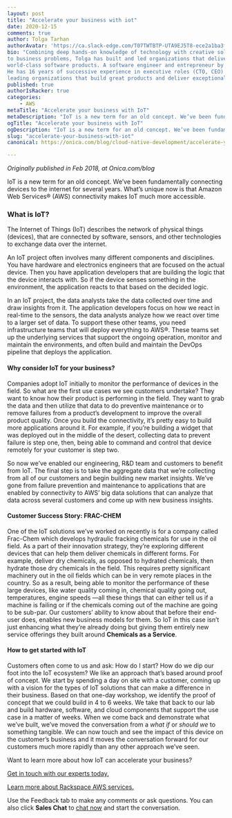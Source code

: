 ```yaml
---
layout: post
title: "Accelerate your business with iot"
date: 2020-12-15
comments: true
author: Tolga Tarhan
authorAvatar: 'https://ca.slack-edge.com/T07TWTBTP-UTA9EJ5T8-ece2a1ba3f39-512'
bio: "Combining deep hands-on knowledge of technology with creative solutions 
to business problems, Tolga has built and led organizations that deliver 
world-class software products. A software engineer and entrepreneur by trade, 
He has 16 years of successive experience in executive roles (CTO, CEO) 
leading organizations that build great products and deliver exceptional services."
published: true
authorIsRacker: true
categories:
    - AWS
metaTitle: "Accelerate your business with IoT"
metaDescription: "IoT is a new term for an old concept. We’ve been fundamentally connecting devices to the internet for a number of years. What’s unique now is that Amazon Web Services&reg; (AWS) connectivity makes IoT much more accessible."
ogTitle: "Accelerate your business with IoT"
ogDescription: "IoT is a new term for an old concept. We’ve been fundamentally connecting devices to the internet for a number of years. What’s unique now is that Amazon Web Services&reg; (AWS) connectivity makes IoT much more accessible."
slug: "accelerate-your-business-with-iot"
canonical: https://onica.com/blog/cloud-native-development/accelerate-your-business-with-iot/

---
```


*Originally published in Feb 2018, at Onica.com/blog*

IoT is a new term for an old concept. We’ve been fundamentally connecting devices to the internet for several years. What’s unique now is that Amazon Web Services&reg; (AWS) connectivity makes IoT much more accessible.

<!--more-->

### What is IoT?

The Internet of Things (IoT) describes the network of physical things (devices), that are connected by software, sensors, and other technologies to exchange data over the internet.  

An IoT project often involves many different components and disciplines. You have hardware and electronics engineers that are focused on the actual device. Then you have application developers that are building the logic that the device interacts with. So if the device senses something in the environment, the application reacts to that based on the decided logic.

In an IoT project, the data analysts take the data collected over time and draw insights from it. The application developers focus on how we react in real-time to the sensors, the data analysts analyze how we react over time to a larger set of data. To support these other teams, you need infrastructure teams that will deploy everything to AWS&reg;. These teams set up the underlying services that support the ongoing operation, monitor and maintain the environments, and often build and maintain the DevOps pipeline that deploys the application.

#### Why consider IoT for your business?

Companies adopt IoT initially to monitor the performance of devices in the field. So what are the first use cases we see customers undertake? They want to know how their product is performing in the field. They want to grab the data and then utilize that data to do preventive maintenance or to remove failures from a product’s development to improve the overall product quality. Once you build the connectivity, it’s pretty easy to build more applications around it. For example, if you’re building a widget that was deployed out in the middle of the desert, collecting data to prevent failure is step one, then, being able to command and control that device remotely for your customer is step two.

So now we’ve enabled our engineering, R&D team and customers to benefit from IoT. The final step is to take the aggregate data that we’re collecting from all of our customers and begin building new market insights. We’ve gone from failure prevention and maintenance to applications that are enabled by connectivity to AWS’ big data solutions that can analyze that data across several customers and come up with new business insights.

#### Customer Success Story: FRAC-CHEM

One of the IoT solutions we’ve worked on recently is for a company called Frac-Chem which develops hydraulic fracking chemicals for use in the oil field. As a part of their innovation strategy, they’re exploring different devices that can help them deliver chemicals in different forms. For example, deliver dry chemicals, as opposed to hydrated chemicals, then hydrate those dry chemicals in the field. This requires pretty significant machinery out in the oil fields which can be in very remote places in the country. So as a result, being able to monitor the performance of these large devices, like water quality coming in, chemical quality going out, temperatures, engine speeds &mdash;all these things that can either tell us if a machine is failing or if the chemicals coming out of the machine are going to be sub-par. Our customers’ ability to know about that before their end-user does, enables new business models for them. So IoT in this case isn’t just enhancing what they’re already doing but giving them entirely new service offerings they built around **Chemicals as a Service**.

#### How to get started with IoT

Customers often come to us and ask: How do I start? How do we dip our foot into the IoT ecosystem? We like an approach that’s based around proof of concept. We start by spending a day on site with a customer, coming up with a vision for the types of IoT solutions that can make a difference in their business. Based on that one-day workshop, we identify the proof of concept that we could build in 4 to 6 weeks. We take that back to our lab and build hardware, software, and cloud components that support the use case in a matter of weeks. When we come back and demonstrate what we’ve built, we’ve moved the conversation from a *what if* or *should we* to something tangible. We can now touch and see the impact of this device on the customer’s business and it moves the conversation forward for our customers much more rapidly than any other approach we’ve seen.

Want to learn more about how IoT can accelerate your business?

[Get in touch with our experts today.](https://onica.com/contact/)

<a class="cta blue" id="cta" href="https://www.rackspace.com/cloud/aws">Learn more about Rackspace AWS services.</a>

Use the Feedback tab to make any comments or ask questions. You can also click
**Sales Chat** to [chat now](https://www.rackspace.com/) and start the conversation.